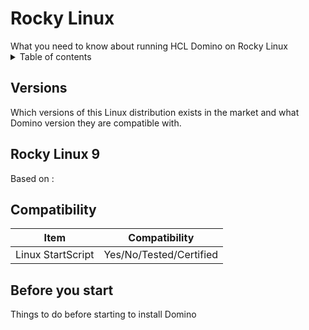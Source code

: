 <h1>Rocky Linux</h1>
What you need to know about running HCL Domino on Rocky Linux

<details close markdown="block">
  <summary>
    Table of contents
  </summary>
  {: .text-delta }
1. TOC
{:toc}
</details>

## Versions
Which versions of this Linux distribution exists in the market and what Domino version they are compatible with.


## Rocky Linux 9
Based on :

## Compatibility
Item | Compatibility
---| ---
Linux StartScript | Yes/No/Tested/Certified



## Before you start
Things to do before starting to install Domino